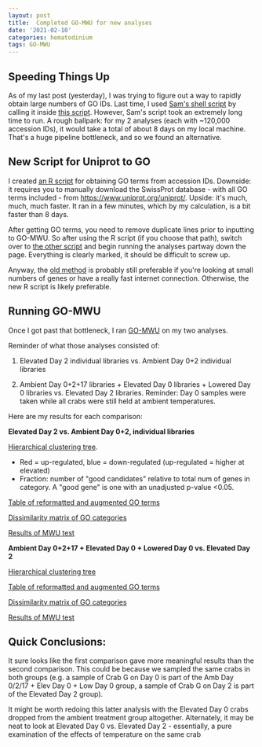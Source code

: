 ```yaml
---
layout: post
title:  Completed GO-MWU for new analyses
date: '2021-02-10'
categories: hematodinium
tags: GO-MWU
---
```


## Speeding Things Up

As of my last post (yesterday), I was trying to figure out a way to rapidly obtain large numbers of GO IDs. Last time, I used [Sam's shell script](https://github.com/afcoyle/hemat_bairdii_transcriptome/blob/main/scripts/04_uniprot2go.sh) by calling it inside [this script](https://github.com/afcoyle/hemat_bairdii_transcriptome/blob/main/scripts/03_uniprot_to_GO_altmethod.ipynb). However, Sam's script took an extremely long time to run. A rough ballpark: for my 2 analyses (each with ~120,000 accession IDs), it would take a total of about 8 days on my local machine. That's a huge pipeline bottleneck, and so we found an alternative.

## New Script for Uniprot to GO

I created [an R script](https://github.com/afcoyle/hemat_bairdii_transcriptome/blob/main/scripts/03_uniprot_to_GO_method1.R) for obtaining GO terms from accession IDs. Downside: it requires you to manually download the SwissProt database - with all GO terms included - from https://www.uniprot.org/uniprot/. Upside: it's much, much, much faster. It ran in a few minutes, which by my calculation, is a bit faster than 8 days.

After getting GO terms, you need to remove duplicate lines prior to inputting to GO-MWU. So after using the R script (if you choose that path), switch over to [the other script](https://github.com/afcoyle/hemat_bairdii_transcriptome/blob/main/scripts/03_uniprot_to_GO_altmethod.ipynb) and begin running the analyses partway down the page. Everything is clearly marked, it should be difficult to screw up. 

Anyway, the [old method](https://github.com/afcoyle/hemat_bairdii_transcriptome/blob/main/scripts/03_uniprot_to_GO_altmethod.ipynb) is probably still preferable if you're looking at small numbers of genes or have a really fast internet connection. Otherwise, the new R script is likely preferable.

## Running GO-MWU

Once I got past that bottleneck, I ran [GO-MWU](https://github.com/z0on/GO_MWU) on my two analyses. 

Reminder of what those analyses consisted of:

1. Elevated Day 2 individual libraries vs. Ambient Day 0+2 individual libraries

2. Ambient Day 0+2+17 libraries + Elevated Day 0 libraries + Lowered Day 0 libraries vs. Elevated Day 2 libraries. Reminder: Day 0 samples were taken while all crabs were still held at ambient temperatures.

Here are my results for each comparison:

**Elevated Day 2 vs. Ambient Day 0+2, individual libraries**

[Hierarchical clustering tree](https://github.com/afcoyle/hemat_bairdii_transcriptome/blob/main/graphs/GOMWU_output/elev2_vs_amb02_indiv.png).
- Red = up-regulated, blue = down-regulated (up-regulated = higher at elevated)
- Fraction: number of "good candidates" relative to total num of genes in category. A "good gene" is one with an unadjusted p-value <0.05.

[Table of reformatted and augmented GO terms](https://github.com/afcoyle/hemat_bairdii_transcriptome/blob/main/output/GO-MWU_output/elev2_vs_amb02_indiv_only/BP_elev2_vs_amb02_indiv_only_pvals.csv)

[Dissimilarity matrix of GO categories](https://github.com/afcoyle/hemat_bairdii_transcriptome/blob/main/output/GO-MWU_output/elev2_vs_amb02_indiv_only/dissim_BP_elev2_vs_amb02_indiv_only_pvals.csv_elev2_vs_amb02_indiv_only_GOIDs_norepeats.txt)

[Results of MWU test](https://github.com/afcoyle/hemat_bairdii_transcriptome/blob/main/output/GO-MWU_output/elev2_vs_amb02_indiv_only/MWU_BP_elev2_vs_amb02_indiv_only_pvals.csv)

**Ambient Day 0+2+17 + Elevated Day 0 + Lowered Day 0 vs. Elevated Day 2**

[Hierarchical clustering tree](https://github.com/afcoyle/hemat_bairdii_transcriptome/blob/main/graphs/GOMWU_output/amb0217_elev0_low0_vselev2.png)

[Table of reformatted and augmented GO terms](https://github.com/afcoyle/hemat_bairdii_transcriptome/blob/main/output/GO-MWU_output/amb0217_elev0_low0_vs_elev2/BP_amb0217_elev0_low0_vs_elev2_pvals.csv)

[Dissimilarity matrix of GO categories](https://github.com/afcoyle/hemat_bairdii_transcriptome/blob/main/output/GO-MWU_output/amb0217_elev0_low0_vs_elev2/dissim_BP_amb0217_elev0_low0_vs_elev2_pvals.csv_amb0217_elev0_low0_vs_elev2_GOIDs_norepeats.txt)

[Results of MWU test](https://github.com/afcoyle/hemat_bairdii_transcriptome/blob/main/output/GO-MWU_output/amb0217_elev0_low0_vs_elev2/MWU_BP_amb0217_elev0_low0_vs_elev2_pvals.csv)

## Quick Conclusions:

It sure looks like the first comparison gave more meaningful results than the second comparison. This could be because we sampled the same crabs in both groups (e.g. a sample of Crab G on Day 0 is part of the Amb Day 0/2/17 + Elev Day 0 + Low Day 0 group, a sample of Crab G on Day 2 is part of the Elevated Day 2 group).

It might be worth redoing this latter analysis with the Elevated Day 0 crabs dropped from the ambient treatment group altogether. Alternately, it may be neat to look at Elevated Day 0 vs. Elevated Day 2 - essentially, a pure examination of the effects of temperature on the same crab
